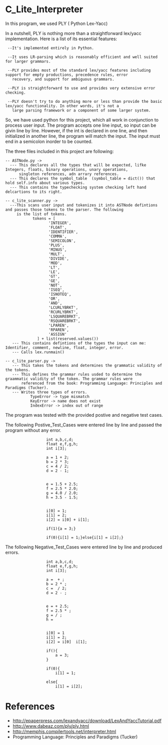 # C_Lite_Interpreter

In this program, we used PLY ( Python Lex-Yacc)

 In a nutshell, PLY is nothing more than a straightforward lex/yacc implementation. Here is a list of its essential features:

     --It's implemented entirely in Python.

     --It uses LR-parsing which is reasonably efficient and well suited for larger grammars.

     --PLY provides most of the standard lex/yacc features including support for empty productions, precedence rules, error    
       recovery, and support for ambiguous grammars.

     --PLY is straightforward to use and provides very extensive error checking.

     --PLY doesn't try to do anything more or less than provide the basic lex/yacc functionality. In other words, it's not a 
       large parsing framework or a component of some larger system. 
      
So, we have used python for this project, which all work in conjunction to process user input. The program accepts one line input, so input can be givin line by line. However, if the int is declared in one line, and then initialized in another line, the program will match the input. The input must end in a semicolon inorder to be counted. 

The three files included in this project are following:

    -- ASTNode.py -> 
      --- This declares all the types that will be expected, lifke Integers, floats, binary operations, unary operations,    
          singleton references, adn arrary references. 
      --- This declares the symbol_table  (symbol_table = dict()) that hold self.info about various types. 
      --- This contains the typechecking system checking left hand delcartions to its right. 
     
    -- c_lite_scanner.py ->
      ---This scans user input and tokenizes it into ASTNode defintions and passes those tokens to the parser. The following      
         is the list of tokens.
                tokens = [
                       'INTEGER',
                       'FLOAT',
                       'IDENTIFIER',
                       'COMMA',
                       'SEMICOLON',
                       'PLUS',
                       'MINUS',
                       'MULT',
                       'DIVIDE',
                       'MOD',
                       'LT',
                       'LE',
                       'GT',
                       'GE',
                       'NOT',
                       'ISEQ',
                       'ISNOTEQ',
                       'OR',
                       'AND',
                       'LCURLYBRKT',
                       'RCURLYBRKT',
                       'LSQUAREBRKT',
                       'RSQUAREBRKT',
                       'LPAREN',
                       'RPAREN',
                       'ASSIGN'
                  ] + list(reserved.values())
       --- This contains defintions of the types the input can me: Identifier, comment, newline, float, integer, error.
       --- Calls lex.runmain()
  
    -- c_lite_parser.py ->
       --- This takes the tokens and determines the grammatic validity of the tokens. 
       --- This defines the grammar rules usded to determine the graammatic validity of the token. The grammar rules were   
           referenced from the book: Programming Language: Principles and Paradigms (Tucker).
       --- Writes three types of errors. 
               TypeError -> type mismatch
               KeyError -> name does not exist
               IndexError -> index out of range
     
  The program was tested with the provided postive and negative test cases. 
  
  The following Postive_Test_Cases were entered line by line and passed the program without any error.
  
                      int a,b,c,d;
                      float e,f,g,h;
                      int i[3];

                      a = 1 + 2;
                      b = 2 * 3;
                      c = 4 / 2;
                      d = 2 - 1;


                      e = 1.5 + 2.5;
                      f = 2.5 * 2.0;
                      g = 4.0 / 2.0;
                      h = 3.5 - 1.5;


                      i[0] = 1;
                      i[1] = 2;
                      i[2] = i[0] + i[1];

                      if(1){a = 3;}

                      if(0){i[1] = 1;}else{i[1] = i[2];}

The following Negative_Test_Cases were entered line by line and produced errors.

                      int a,b,c,d; 
                      float e,f,g,h; 
                      int i[3]; 

                      a =  + ; 
                      b = 2 * ; 
                      c =  / 2;
                      d = 2 - ;


                      e = + 2.5;
                      f = 2.5 * ;
                      g = / ;
                      h = 


                      i[0] = 1
                      i[1] = 2;
                      i[2] = i[0]  i[1];

                      if(){
                          a = 3;
                      }

                      if(0){
                          i[1] = 1;

                      else{
                          i[1] = i[2];

  
     

# References
+ http://epaperpress.com/lexandyacc/download/LexAndYaccTutorial.pdf
+ http://www.dabeaz.com/ply/ply.html
+ http://memphis.compilertools.net/interpreter.html
+ Programming Language: Principles and Paradigms (Tucker)
